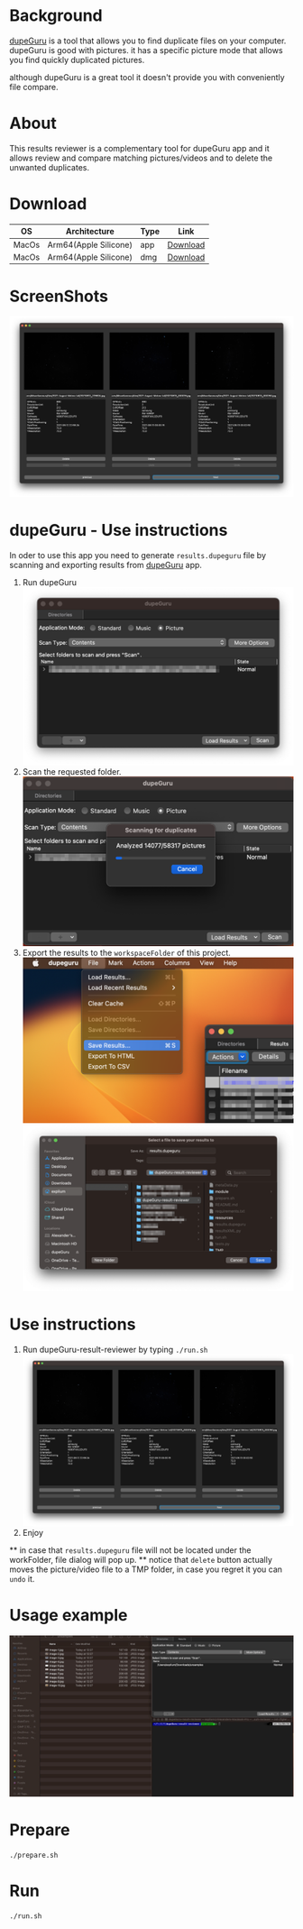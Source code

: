 # Background

[dupeGuru](https://dupeguru.voltaicideas.net/) is a tool that allows you to find duplicate files on your computer.
dupeGuru is good with pictures. it has a specific picture mode that allows you find quickly duplicated pictures.

although dupeGuru is a great tool it doesn't provide you with conveniently file compare.

# About

This results reviewer is a complementary tool for dupeGuru app and it allows review and compare matching pictures/videos and to delete the unwanted duplicates.

# Download

| OS    | Architecture          | Type | Link                                            |
| ----- | --------------------- | ---- | ----------------------------------------------- |
| MacOs | Arm64(Apple Silicone) | app  | [Download](dist/dupeGuru-reviewer-arm64.tar.gz) |
| MacOs | Arm64(Apple Silicone) | dmg  | [Download](dist/dupeGuru-reviewer-arm64.dmg)    |

# ScreenShots

![image](./resources/readme/dupeGuru-result-reviewer.png)

# dupeGuru - Use instructions

In oder to use this app you need to generate `results.dupeguru` file by scanning and exporting results from [dupeGuru](https://dupeguru.voltaicideas.net/) app.

1. Run dupeGuru
   ![image](./resources/readme/dupeGuru-main.png)
2. Scan the requested folder.
   ![image](./resources/readme/dupeGuru-Scanning.png)
3. Export the results to the `workspaceFolder` of this project.
   ![image](./resources/readme/dupeGuru-Save%20Results.png)
   ![image](./resources/readme/dupeGuru-Save%20as.png)

# Use instructions

1. Run dupeGuru-result-reviewer by typing `./run.sh`
   ![image](./resources/readme/dupeGuru-result-reviewer.png)
2. Enjoy

\*\* in case that `results.dupeguru` file will not be located under the workFolder, file dialog will pop up.
\*\* notice that `delete` button actually moves the picture/video file to a TMP folder, in case you regret it you can `undo` it.

# Usage example

![image](./resources/readme/UsageExample.gif)

# Prepare

```terminal
./prepare.sh
```

# Run

```terminal
./run.sh
```
